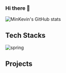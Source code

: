 ### Hi there 👋

![MinKevin's GitHub stats](https://github-readme-stats.vercel.app/api?username=MinKevin)

## Tech Stacks
![spring](https://img.shields.io/badge/Spring-6DB33F?style=for-the-badge&logo=spring&logoColor=white)

## Projects
<!--
* **[hello](https://github.com/angrydeveloper/hello)**
-->

<!--
**alswkdrb1/alswkdrb1** is a ✨ _special_ ✨ repository because its `README.md` (this file) appears on your GitHub profile.

Here are some ideas to get you started:

- 🔭 I’m currently working on ...
- 🌱 I’m currently learning ...
- 👯 I’m looking to collaborate on ...
- 🤔 I’m looking for help with ...
- 💬 Ask me about ...
- 📫 How to reach me: ...
- 😄 Pronouns: ...
- ⚡ Fun fact: ...
-->
